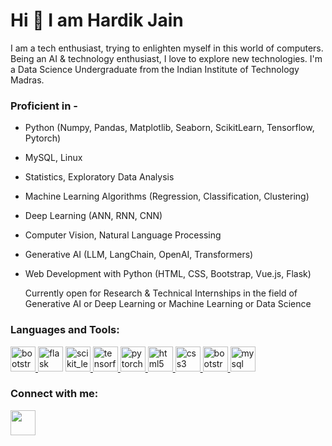 #                                                         Hi 👋 I am Hardik Jain

I am a tech enthusiast, trying to enlighten myself in this world of computers. Being an AI & technology enthusiast, I love to explore new technologies. I'm a Data Science Undergraduate from the Indian Institute of Technology Madras.


### Proficient in -
* Python (Numpy, Pandas, Matplotlib, Seaborn, ScikitLearn, Tensorflow, Pytorch)
* MySQL, Linux
* Statistics, Exploratory Data Analysis
* Machine Learning Algorithms (Regression, Classification, Clustering)
* Deep Learning (ANN, RNN, CNN)
* Computer Vision, Natural Language Processing
* Generative AI (LLM, LangChain, OpenAI, Transformers)
* Web Development with Python (HTML, CSS, Bootstrap, Vue.js, Flask)
  
  Currently open for Research & Technical Internships in the field of Generative AI or Deep Learning or Machine Learning or Data Science

<h3 align="left">Languages and Tools:</h3>
<p align="left">
          <a href="https://www.python.org" target="_blank"> <img src="https://www.svgrepo.com/show/452091/python.svg"
                alt="bootstrap" width="40" height="40" /> </a> 
           <a href="https://flask.palletsprojects.com/" target="_blank">
            <img src="https://www.vectorlogo.zone/logos/pocoo_flask/pocoo_flask-icon.svg" alt="flask" width="40" height="40" /></a>
        <a href="https://scikit-learn.org/" target="_blank"> <img
            src="https://upload.wikimedia.org/wikipedia/commons/0/05/Scikit_learn_logo_small.svg" alt="scikit_learn"
            width="40" height="40" /> </a>
        <a href="https://www.tensorflow.org" target="_blank"> <img
            src="https://www.vectorlogo.zone/logos/tensorflow/tensorflow-icon.svg" alt="tensorflow" width="40"
            height="40" /> </a>
        <a href="https://pytorch.org/" target="_blank"> <img
            src="https://www.vectorlogo.zone/logos/pytorch/pytorch-icon.svg" alt="pytorch" width="40" height="40" />
        </a>
        <a href="https://www.w3.org/html/" target="_blank"> <img
            src="https://www.svgrepo.com/show/452228/html-5.svg"
            alt="html5" width="40" height="40" /> </a>
        <a href="https://www.w3schools.com/css/" target="_blank">
            <img src="https://www.svgrepo.com/show/452185/css-3.svg"
                alt="css3" width="40" height="40" /> </a>                 
        <a href="https://getbootstrap.com" target="_blank"> <img
            src="https://getbootstrap.com/docs/5.3/assets/brand/bootstrap-logo-shadow.png"
            alt="bootstrap" width="40" height="40" /> </a>
        <a href="https://www.mysql.com" target="_blank"> <img
            src="https://www.svgrepo.com/show/508802/dbs-mysql.svg"
            alt="mysql" width="40" height="40" /> </a>

</p>

<h3 align="left">Connect with me:</h3>
<a href="https://www.linkedin.com/in/hardik-jain-9b36a1227/" ><img align="center" src="https://www.svgrepo.com/show/81143/linkedin.svg" height=40px  wieght=40px /></a>
